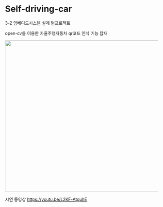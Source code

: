 # Self-driving-car
3-2 임베디드시스템 설계 텀프로젝트

open-cv를 이용한 자율주행자동차
qr코드 인식 기능 탑재

<img src="https://user-images.githubusercontent.com/79401359/146889943-b744c587-8a55-42be-b7bc-ab96c1a103ed.jpg"  width="800" height="500">


시연 동영상
https://youtu.be/L2KF-AtguhE
